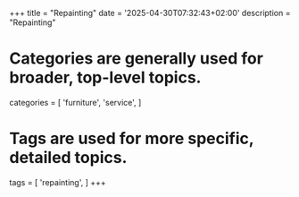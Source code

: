 +++
title = "Repainting"
date = '2025-04-30T07:32:43+02:00'
description = "Repainting"
# Categories are generally used for broader, top-level topics.
categories = [
 'furniture',
 'service',
]
# Tags are used for more specific, detailed topics.
tags = [
 'repainting',
]
+++
